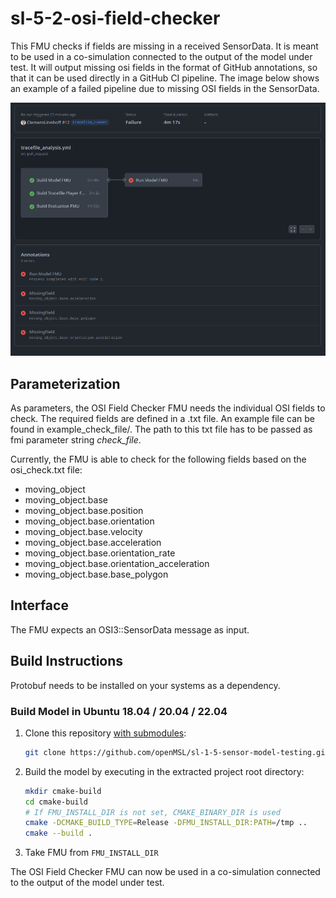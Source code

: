 # sl-5-2-osi-field-checker

This FMU checks if fields are missing in a received SensorData.
It is meant to be used in a co-simulation connected to the output of the model under test.
It will output missing osi fields in the format of GitHub annotations, so that it can be used directly in a GitHub CI pipeline.
The image below shows an example of a failed pipeline due to missing OSI fields in the SensorData.

<img src="doc/osi-field-checker-output.png" width="800"  alt="OSI Field Checker in CI Pipeline"/>

## Parameterization
As parameters, the OSI Field Checker FMU needs the individual OSI fields to check.
The required fields are defined in a .txt file.
An example file can be found in example_check_file/.
The path to this txt file has to be passed as fmi parameter string *check_file*.

Currently, the FMU is able to check for the following fields based on the osi_check.txt file:
- moving_object
- moving_object.base
- moving_object.base.position
- moving_object.base.orientation
- moving_object.base.velocity
- moving_object.base.acceleration
- moving_object.base.orientation_rate
- moving_object.base.orientation_acceleration
- moving_object.base.base_polygon

## Interface
The FMU expects an OSI3::SensorData message as input.

## Build Instructions
Protobuf needs to be installed on your systems as a dependency.

### Build Model in Ubuntu 18.04 / 20.04 / 22.04

1. Clone this repository <ins>with submodules</ins>:
    ```bash
    git clone https://github.com/openMSL/sl-1-5-sensor-model-testing.git --recurse-submodules
    ```
2. Build the model by executing in the extracted project root directory:
    ```bash
    mkdir cmake-build
    cd cmake-build
    # If FMU_INSTALL_DIR is not set, CMAKE_BINARY_DIR is used
    cmake -DCMAKE_BUILD_TYPE=Release -DFMU_INSTALL_DIR:PATH=/tmp ..
    cmake --build .
    ```
3. Take FMU from `FMU_INSTALL_DIR`

The OSI Field Checker FMU can now be used in a co-simulation connected to the output of the model under test.
